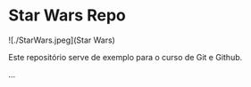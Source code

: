 # Star Wars Repo

![./StarWars.jpeg](Star Wars)

Este repositório serve de exemplo para o curso de Git e Github.

...
